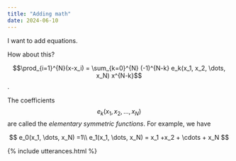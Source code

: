 ```yaml
---
title: "Adding math"
date: 2024-06-10
---
```


I want to add equations. 

How about this?

$$\prod_{i=1}^{N}(x-x_i) = \sum_{k=0}^{N} (-1)^{N-k} e_k(x_1, x_2, \dots, x_N) x^{N-k}$$. 

The coefficients $$e_k(x_1, x_2, \dots, x_N)$$ are called the *elementary symmetric functions*. For example, we have

$$
e_0(x_1, \dots, x_N) =1\\
e_1(x_1, \dots, x_N) = x_1 +x_2 + \cdots + x_N
$$

{% include utterances.html %}
